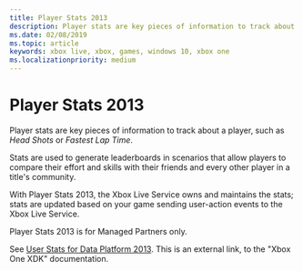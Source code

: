 ```yaml
---
title: Player Stats 2013
description: Player stats are key pieces of information to track about a player, such as Head Shots or Fastest Lap Time. With Player Stats 2013, the Xbox Live Service owns and maintains the stats.
ms.date: 02/08/2019
ms.topic: article
keywords: xbox live, xbox, games, windows 10, xbox one
ms.localizationpriority: medium
---
```


# Player Stats 2013

Player stats are key pieces of information to track about a player, such as *Head Shots* or *Fastest Lap Time*.

Stats are used to generate leaderboards in scenarios that allow players to compare their effort and skills with their friends and every other player in a title's community.

With Player Stats 2013, the Xbox Live Service owns and maintains the stats; stats are updated based on your game sending user-action events to the Xbox Live Service.

Player Stats 2013 is for Managed Partners only.

See [User Stats for Data Platform 2013](https://developer.microsoft.com/en-us/games/xbox/docs/xdk/user-stats).
This is an external link, to the "Xbox One XDK" documentation.
